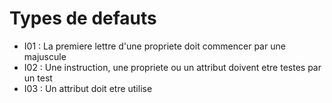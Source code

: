 # Types de defauts

- I01 : La premiere lettre d'une propriete doit commencer par une majuscule
- I02 : Une instruction, une propriete ou un attribut doivent etre testes par un test
- I03 : Un attribut doit etre utilise
